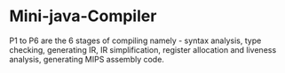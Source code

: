 # Mini-java-Compiler

P1 to P6 are the 6 stages of compiling namely -
syntax analysis, type checking, generating IR, IR simplification, register allocation and liveness analysis, generating MIPS assembly code.
